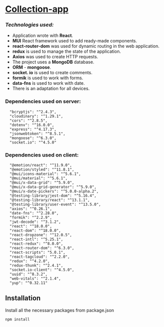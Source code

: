 # [Collection-app](https://itransition-collections-ir4g9ui05-mrohacevich-yandexby.vercel.app/)

### _Technologies used:_ 
- Application wrote with **React**.
- **MUI** React framework used to add ready-made components.
- **react-router-dom** was used for dynamic routing in the web application.
- **redux** is used to manage the state of the application.
- **Axios** was used to create HTTP requests.
- The project uses a **MongoDB** database.
- **ORM** - **mongoose**.
- **socket. io** is used to create comments.
- **formik** is used to work with forms.
- **data-fns** is used to work with date.
- There is an adaptation for all devices.

### Dependencies used on server:
```
  "bcryptjs": "^2.4.3",
  "cloudinary": "^1.29.1",
  "cors": "^2.8.5",
  "dotenv": "^16.0.0",
  "express": "^4.17.3",
  "jsonwebtoken": "^8.5.1",
  "mongoose": "^6.3.0",
  "socket.io": "^4.5.0"
```
### Dependencies used on client:
```
  "@emotion/react": "^11.9.0",
  "@emotion/styled": "^11.8.1",
  "@mui/icons-material": "^5.6.1",
  "@mui/material": "^5.6.1",
  "@mui/x-data-grid": "^5.9.0",
  "@mui/x-data-grid-generator": "^5.9.0",
  "@mui/x-date-pickers": "^5.0.0-alpha.2",
  "@testing-library/jest-dom": "^5.16.4",
  "@testing-library/react": "^13.1.1",
  "@testing-library/user-event": "^13.5.0",
  "axios": "^0.26.1",
  "date-fns": "^2.28.0",
  "formik": "^2.2.9",
  "jwt-decode": "^3.1.2",
  "react": "^18.0.0",
  "react-dom": "^18.0.0",
  "react-dropzone": "^12.0.5",
  "react-intl": "^5.25.1",
  "react-redux": "^8.0.0",
  "react-router-dom": "^6.3.0",
  "react-scripts": "5.0.1",
  "react-tagcloud": "^2.2.0",
  "redux": "^4.2.0",
  "redux-thunk": "^2.4.1",
  "socket.io-client": "^4.5.0",
  "uuid": "^8.3.2",
  "web-vitals": "^2.1.4",
  "yup": "^0.32.11"
```

## Installation

Install all the necessary packages from package.json

```bash
npm install
```
